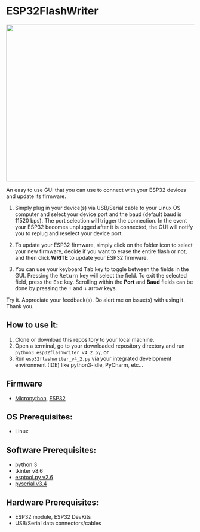 # ESP32FlashWriter

<p align="center">
  <img width="682" height="420" src="https://github.com/sunbearc22/ESP32FlashWriter/blob/master/image/esp32flashwrite_GUI0.png">
</p>

An easy to use GUI that you can use to connect with your ESP32 devices and update its firmware. 

1. Simply plug in your device(s) via USB/Serial cable to your Linux OS computer and select your device port and the baud (default baud is 11520 bps). The port selection will trigger the connection. In the event your ESP32 becomes unplugged after it is connected, the GUI will notify you to replug and reselect your device port.  

2. To update your ESP32 firmware, simply click on the folder icon to select your new firmware, decide if you want to erase the entire flash or not, and then click **WRITE** to update your ESP32 firmware.

3. You can use your keyboard <kbd>Tab</kbd> key to toggle between the fields in the GUI. Pressing the <kbd>Return</kbd> key will select the field. To exit the selected field, press the <kbd>Esc</kbd> key. Scrolling within the **Port** and **Baud** fields can be done by pressing the <kbd>&#8593;</kbd> and <kbd> &#8595;</kbd> arrow keys. 

Try it. Appreciate your feedback(s). Do alert me on issue(s) with using it. Thank you.

## How to use it:
1. Clone or download this repository to your local machine.
2. Open a terminal, go to your downloaded repository directory and run `python3 esp32flashwriter_v4_2.py`, or
3. Run `esp32flashwriter_v4_2.py` via your integrated development environment (IDE) like python3-idle, PyCharm, etc...

## Firmware
- [Micropython](https://micropython.org/download/), [ESP32](https://www.espressif.com/en/products/hardware/esp32/resources)

## OS Prerequisites:
- Linux 

## Software Prerequisites:
- python 3
- tkinter v8.6
- [esptool.py v2.6](https://github.com/espressif/esptool)
- [pyserial v3.4](https://github.com/pyserial/pyserial)

## Hardware Prerequisites:
- ESP32 module, ESP32 DevKits
- USB/Serial data connectors/cables

